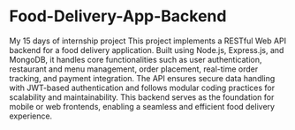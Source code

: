 # Food-Delivery-App-Backend
My 15 days of internship project
This project implements a RESTful Web API backend for a food delivery application. Built using Node.js, Express.js, and MongoDB, it handles core functionalities such as user authentication, restaurant and menu management, order placement, real-time order tracking, and payment integration. The API ensures secure data handling with JWT-based authentication and follows modular coding practices for scalability and maintainability. This backend serves as the foundation for mobile or web frontends, enabling a seamless and efficient food delivery experience.
